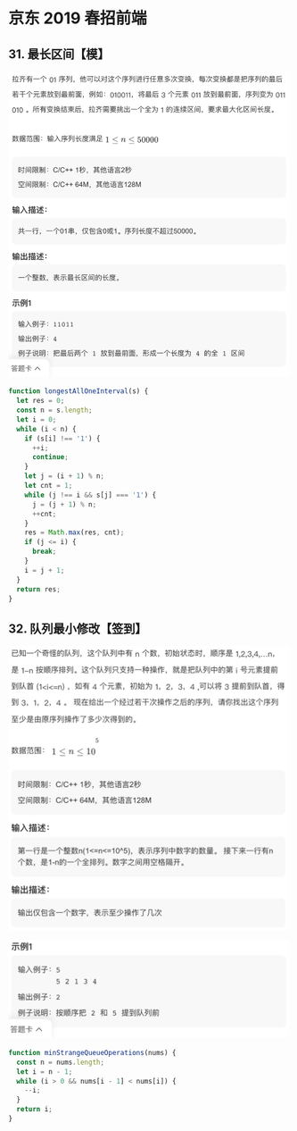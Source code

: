 # 京东 2019 春招前端

## 31. 最长区间【模】

![](./assets/jd-2019-spring-fe-31.png)

```js
function longestAllOneInterval(s) {
  let res = 0;
  const n = s.length;
  let i = 0;
  while (i < n) {
    if (s[i] !== '1') {
      ++i;
      continue;
    }
    let j = (i + 1) % n;
    let cnt = 1;
    while (j !== i && s[j] === '1') {
      j = (j + 1) % n;
      ++cnt;
    }
    res = Math.max(res, cnt);
    if (j <= i) {
      break;
    }
    i = j + 1;
  }
  return res;
}
```

## 32. 队列最小修改【签到】

![](./assets/jd-2019-spring-fe-32-1.png)

![](./assets/jd-2019-spring-fe-32-2.png)

```js
function minStrangeQueueOperations(nums) {
  const n = nums.length;
  let i = n - 1;
  while (i > 0 && nums[i - 1] < nums[i]) {
    --i;
  }
  return i;
}
```

